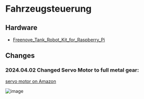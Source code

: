 # Fahrzeugsteuerung


## Hardware
+ <a href="https://github.com/Freenove/Freenove_Tank_Robot_Kit_for_Raspberry_Pi" target="_blank"> Freenove_Tank_Robot_Kit_for_Raspberry_Pi</a>


## Changes

### 2024.04.02  Changed Servo Motor to full metal gear:
<a href="https://www.amazon.de/VUNIVERSUM-Metallgetriebe-Flugzeug-Hubschrauber-Segleflugzeug/dp/B095YVLLFQ/ref=sr_1_1?__mk_de_DE=%C3%85M%C3%85%C5%BD%C3%95%C3%91&crid=22AFX95EQ77N9&dib=eyJ2IjoiMSJ9.E6SeX0luH1UJG_HHSnmCR1vKoI1eyhkZ-yjbsrXRehLi_bQpQ5ZLmF8JerK9ASUfdIMJJG7TmD97-THlq-lv8wGAtCLVsOCaRI4T_bYVhomvVp288X9LkuST7NUlkPywItj_FVqdIy0RpwJadi-yRqCzoyrk-jauadAjM2NmxXejyQR8WN5VgTE-L_iw0eSGBzqdPzuqvqhXjrpuX8sX_EeGqkuyqwd3Im7kl6K_8R5gVlrfJ_mFifyTIar612MuCUWPQXxatFTcN6uNgZVarXdNyY7QCJXKwNsiTQK2PhI.ub67dgptayfRBYldHLsXgPxtIYrrc5qgtkPoTvBZoXI&dib_tag=se&keywords=vuniversum%2B2x%2Bst%C3%BCck%2Bpremium%2Bmini%2Bservo%2Bmg90s%2B100%25%2BMetallgetriebe&qid=1712081235&sprefix=vuniversum%2B2x%2Bst%C3%BCck%2Bpremium%2Bmini%2Bservo%2Bmg90s%2B100%25%2Bmetallgetriebe%2Caps%2C102&sr=8-1&th=1" target="_blank">servo motor on Amazon</a>

![image](https://github.com/theBroGrammer2624/Fahrzeugsteuerung/assets/149973172/cc5b9fe1-d777-407f-be05-786a09a211f0)
